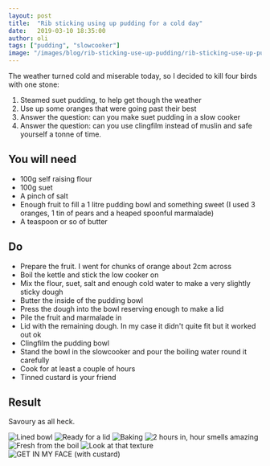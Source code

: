```yaml
---
layout: post
title:  "Rib sticking using up pudding for a cold day"
date:   2019-03-10 18:35:00
author: oli
tags: ["pudding", "slowcooker"]
image: "/images/blog/rib-sticking-use-up-pudding/rib-sticking-use-up-pudding-7.jpg"
---
```


The weather turned cold and miserable today, so I decided to kill four birds with one stone:

1. Steamed suet pudding, to help get though the weather
2. Use up some oranges that were going past their best
3. Answer the question: can you make suet pudding in a slow cooker
4. Answer the question: can you use clingfilm instead of muslin and safe yourself a tonne of time.



## You will need

* 100g self raising flour
* 100g suet
* A pinch of salt
* Enough fruit to fill a 1 litre pudding bowl and something sweet (I used 3 oranges, 1 tin of pears and a heaped spoonful marmalade)
* A teaspoon or so of butter


## Do

* Prepare the fruit.  I went for chunks of orange about 2cm across
* Boil the kettle and stick the low cooker on
* Mix the flour, suet, salt and enough cold water to make a very slightly sticky dough
* Butter the inside of the pudding bowl
* Press the dough into the bowl reserving enough to make a lid
* Pile the fruit and marmalade in
* Lid with the remaining dough.  In my case it didn't quite fit but it worked out ok
* Clingfilm the pudding bowl 
* Stand the bowl in the slowcooker and pour the boiling water round it carefully
* Cook for at least a couple of hours
* Tinned custard is your friend


## Result

Savoury as all heck.  

![Lined bowl](/images/blog/rib-sticking-use-up-pudding/rib-sticking-use-up-pudding-1.jpg)
![Ready for a lid](/images/blog/rib-sticking-use-up-pudding/rib-sticking-use-up-pudding-2.jpg)
![Baking](/images/blog/rib-sticking-use-up-pudding/rib-sticking-use-up-pudding-3.jpg)
![2 hours in, hour smells amazing](/images/blog/rib-sticking-use-up-pudding/rib-sticking-use-up-pudding-4.jpg)
![Fresh from the boil](/images/blog/rib-sticking-use-up-pudding/rib-sticking-use-up-pudding-5.jpg)
![Look at that texture](/images/blog/rib-sticking-use-up-pudding/rib-sticking-use-up-pudding-6.jpg)
![GET IN MY FACE (with custard)](/images/blog/rib-sticking-use-up-pudding/rib-sticking-use-up-pudding-7.jpg)
